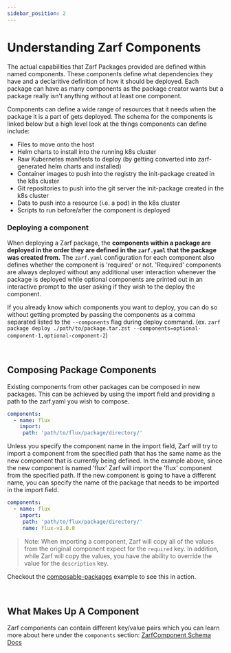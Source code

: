```yaml
---
sidebar_position: 2
---
```


# Understanding Zarf Components

The actual capabilities that Zarf Packages provided are defined within named components. These components define what dependencies they have and a declaritive definition of how it should be deployed. Each package can have as many components as the package creator wants but a package really isn't anything without at least one component.

Components can define a wide range of resources that it needs when the package it is a part of gets deployed. The schema for the components is linked below but a high level look at the things components can define include:
 * Files to move onto the host
 * Helm charts to install into the running k8s cluster
 * Raw Kubernetes manifests to deploy (by getting converted into zarf-generated helm charts and installed)
 * Container images to push into the registry the init-package created in the k8s cluster
 * Git repositories to push into the git server the init-package created in the k8s cluster
 * Data to push into a resource (i.e. a pod) in the k8s cluster
 * Scripts to run before/after the component is deployed


### Deploying a component
When deploying a Zarf package, the **components within a package are deployed in the order they are defined in the `zarf.yaml` that the package was created from.** The `zarf.yaml` configuration for each component also defines whether the component is 'required' or not. 'Required' components are always deployed without any additional user interaction whenever the package is deployed while optional components are printed out in an interactive prompt to the user asking if they wish to the deploy the component.

 If you already know which components you want to deploy, you can do so without getting prompted by passing the components as a comma separated listed to the `--components` flag during deploy command. (ex. `zarf package deploy ./path/to/package.tar.zst --components=optional-component-1,optional-component-2`)


&nbsp;


## Composing Package Components
Existing components from other packages can be composed in new packages. This can be achieved by using the import field and providing a path to the zarf.yaml you wish to compose.

```yaml
components:
  - name: flux
    import:
     path: 'path/to/flux/package/directory/'
```

Unless you specify the component name in the import field, Zarf will try to import a component from the specified path that has the same name as the new component that is currently being defined. In the example above, since the new component is named 'flux' Zarf will import the 'flux' component from the specified path. If the new component is going to have a different name, you can specify the name of the package that needs to be imported in the import field.


```yaml
components:
  - name: flux
    import:
     path: 'path/to/flux/package/directory/'
     name: flux-v1.0.0
```

> Note: When importing a component, Zarf will copy all of the values from the original component expect for the `required` key. In addition, while Zarf will copy the values, you have the ability to override the value for the `description` key.

 Checkout the [composable-packages](https://github.com/defenseunicorns/zarf/blob/master/examples/composable-packages/zarf.yaml) example to see this in action.

&nbsp;

## What Makes Up A Component
Zarf components can contain different key/value pairs which you can learn more about here under the `components` section: [ZarfComponent Schema Docs](../3-zarf-schema.md#components)
